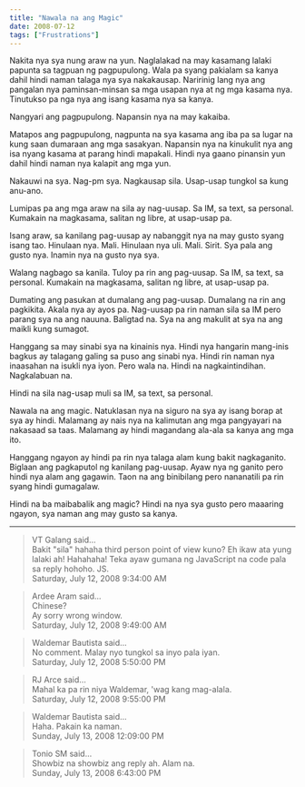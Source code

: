 ```yaml
---
title: "Nawala na ang Magic"
date: 2008-07-12
tags: ["Frustrations"]
---
```


Nakita nya sya nung araw na yun. Naglalakad na may kasamang lalaki papunta sa tagpuan ng pagpupulong. Wala pa syang pakialam sa kanya dahil hindi naman talaga nya sya nakakausap. Naririnig lang nya ang pangalan nya paminsan-minsan sa mga usapan nya at ng mga kasama nya. Tinutukso pa nga nya ang isang kasama nya sa kanya.

Nangyari ang pagpupulong. Napansin nya na may kakaiba.

Matapos ang pagpupulong, nagpunta na sya kasama ang iba pa sa lugar na kung saan dumaraan ang mga sasakyan. Napansin nya na kinukulit nya ang isa nyang kasama at parang hindi mapakali. Hindi nya gaano pinansin yun dahil hindi naman nya kalapit ang mga yun.

Nakauwi na sya. Nag-pm sya. Nagkausap sila. Usap-usap tungkol sa kung anu-ano.

Lumipas pa ang mga araw na sila ay nag-uusap. Sa IM, sa text, sa personal. Kumakain na magkasama, salitan ng libre, at usap-usap pa.

Isang araw, sa kanilang pag-uusap ay nabanggit nya na may gusto syang isang tao. Hinulaan nya. Mali. Hinulaan nya uli.  Mali. Sirit. Sya pala ang gusto nya. Inamin nya na gusto nya sya.

Walang nagbago sa kanila. Tuloy pa rin ang pag-uusap. Sa IM, sa text, sa personal. Kumakain na magkasama, salitan ng libre, at usap-usap pa.

Dumating ang pasukan at dumalang ang pag-uusap. Dumalang na rin ang pagkikita. Akala nya ay ayos pa. Nag-uusap pa rin naman sila sa IM pero parang sya na ang nauuna. Baligtad na. Sya na ang makulit at sya na ang maikli kung sumagot.

Hanggang sa may sinabi sya na kinainis nya. Hindi nya hangarin mang-inis bagkus ay talagang galing sa puso ang sinabi nya. Hindi rin naman nya inaasahan na isukli nya iyon. Pero wala na. Hindi na nagkaintindihan. Nagkalabuan na.

Hindi na sila nag-usap muli sa IM, sa text, sa personal.

Nawala na ang magic. Natuklasan nya na siguro na sya ay isang borap at sya ay hindi. Malamang ay nais nya na kalimutan ang mga pangyayari na nakasaad sa taas. Malamang ay hindi magandang ala-ala sa kanya ang mga ito.

Hanggang ngayon ay hindi pa rin nya talaga alam kung bakit nagkaganito. Biglaan ang pagkaputol ng kanilang pag-uusap. Ayaw nya ng ganito pero hindi nya alam ang gagawin. Taon na ang binibilang pero nananatili pa rin syang hindi gumagalaw.

Hindi na ba maibabalik ang magic? Hindi na nya sya gusto pero maaaring ngayon, sya naman ang may gusto sa kanya.

---

> VT Galang said...  
> Bakit "sila" hahaha third person point of view kuno? Eh ikaw ata yung lalaki ah! Hahahaha! Teka ayaw gumana ng JavaScript na code pala sa reply hohoho. JS.  
> Saturday, July 12, 2008 9:34:00 AM 

> Ardee Aram said...  
> Chinese?  
> Ay sorry wrong window.  
> Saturday, July 12, 2008 9:49:00 AM 

> Waldemar Bautista said...  
> No comment. Malay nyo tungkol sa inyo pala iyan.  
> Saturday, July 12, 2008 5:50:00 PM 

> RJ Arce said...  
> Mahal ka pa rin niya Waldemar, 'wag kang mag-alala.  
> Saturday, July 12, 2008 9:55:00 PM 

> Waldemar Bautista said...  
> Haha. Pakain ka naman.  
> Sunday, July 13, 2008 12:09:00 PM 

> Tonio SM said...  
> Showbiz na showbiz ang reply ah. Alam na.  
> Sunday, July 13, 2008 6:43:00 PM 

